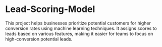 # Lead-Scoring-Model

This project helps businesses prioritize potential customers for higher conversion rates using machine learning techniques. It assigns scores to leads based on various features, making it easier for teams to focus on high-conversion potential leads.
